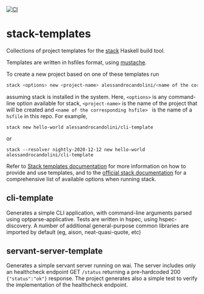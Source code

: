 [![CI](https://github.com/alessandrocandolini/stack-templates/actions/workflows/ci.yml/badge.svg)](https://github.com/alessandrocandolini/stack-templates/actions/workflows/ci.yml)

# stack-templates

Collections of project templates for the [stack](https://docs.haskellstack.org/en/stable/README/) Haskell build tool.

Templates are written in hsfiles format, using [mustache](https://mustache.github.io/).

To create a new project based on one of these templates run
```bash
stack <options> new <project-name> alessandrocandolini/<name of the corresponding hsfile>
```
assuming stack is installed in the system. Here, `<options>` is any command-line option available for stack, `<project-name>` is the name of the project that will be created and `<name of the corresponding hsfile> ` is the name of a `hsfile` in this repo. For example,
```
stack new hello-world alessandrocandolini/cli-template
```
or
```
stack --resolver nightly-2020-12-12 new hello-world alessandrocandolini/cli-template
```

Refer to [Stack templates documentation](https://docs.haskellstack.org/en/stable/GUIDE/#templates) for more information on how to provide and use templates, and to the [official stack documentation](https://docs.haskellstack.org/en/stable/GUIDE/) for a comprehensive list of available options when running stack.

## cli-template

Generates a simple CLI application, with command-line arguments parsed using optparse-applicative. Tests are written in hspec, using hspec-discovery. A number of additional general-purpose common libraries are imported by default (eg, aison, neat-quasi-quote, etc)

## servant-server-template

Generates a simple servant server running on wai. The server includes only an healthcheck endpoint GET `/status` returning a pre-hardcoded 200 `{"status":"ok"}` response. The project generates also a simple test to verify the implementation of the healthcheck endpoint. 
